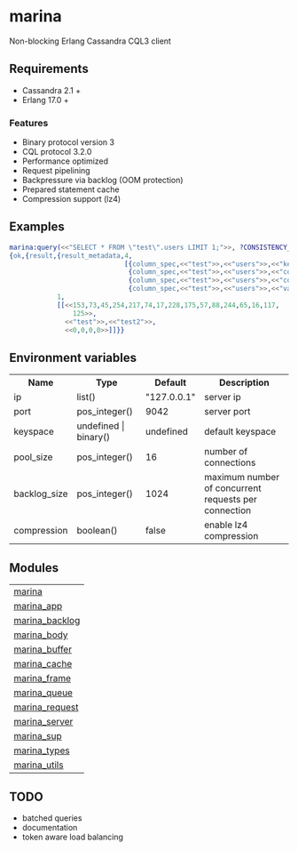 

# marina #

Non-blocking Erlang Cassandra CQL3 client

## Requirements

* Cassandra 2.1 +
* Erlang 17.0 +

### Features

* Binary protocol version 3
* CQL protocol 3.2.0
* Performance optimized
* Request pipelining
* Backpressure via backlog (OOM protection)
* Prepared statement cache
* Compression support (lz4)

## Examples

```erlang
marina:query(<<"SELECT * FROM \"test\".users LIMIT 1;">>, ?CONSISTENCY_ONE, [], 1000).
{ok,{result,{result_metadata,4,
                             [{column_spec,<<"test">>,<<"users">>,<<"key">>,uid},
                              {column_spec,<<"test">>,<<"users">>,<<"column1">>,varchar},
                              {column_spec,<<"test">>,<<"users">>,<<"column2">>,varchar},
                              {column_spec,<<"test">>,<<"users">>,<<"value">>,blob}]},
            1,
            [[<<153,73,45,254,217,74,17,228,175,57,88,244,65,16,117,
                125>>,
              <<"test">>,<<"test2">>,
              <<0,0,0,0>>]]}}

```

## Environment variables

<table width="100%" border="0"><theader><th>Name</th><th>Type</th><th>Default</th><th>Description</th></tr><tr><td>ip</td><td>list()</td><td>"127.0.0.1"</td><td>server ip</td></tr><tr><td>port</td><td>pos_integer()</td><td>9042</td><td>server port</td></tr><tr><td>keyspace</td><td>undefined | binary()</td><td>undefined</td><td>default keyspace</td></tr><tr><td>pool_size</td><td>pos_integer()</td><td>16</td><td>number of connections</td></tr><tr><td>backlog_size</td><td>pos_integer()</td><td>1024</td><td>maximum number of concurrent requests per connection</td></tr><tr><td>compression</td><td>boolean()</td><td>false</td><td>enable lz4 compression</td></tr>
</table>

## Modules

<table width="100%" border="0">
<tr><td><a href="http://github.com/lpgauth/marina/blob/dev/doc/marina.md" class="module">marina</a></td></tr>
<tr><td><a href="http://github.com/lpgauth/marina/blob/dev/doc/marina_app.md" class="module">marina_app</a></td></tr>
<tr><td><a href="http://github.com/lpgauth/marina/blob/dev/doc/marina_backlog.md" class="module">marina_backlog</a></td></tr>
<tr><td><a href="http://github.com/lpgauth/marina/blob/dev/doc/marina_body.md" class="module">marina_body</a></td></tr>
<tr><td><a href="http://github.com/lpgauth/marina/blob/dev/doc/marina_buffer.md" class="module">marina_buffer</a></td></tr>
<tr><td><a href="http://github.com/lpgauth/marina/blob/dev/doc/marina_cache.md" class="module">marina_cache</a></td></tr>
<tr><td><a href="http://github.com/lpgauth/marina/blob/dev/doc/marina_frame.md" class="module">marina_frame</a></td></tr>
<tr><td><a href="http://github.com/lpgauth/marina/blob/dev/doc/marina_queue.md" class="module">marina_queue</a></td></tr>
<tr><td><a href="http://github.com/lpgauth/marina/blob/dev/doc/marina_request.md" class="module">marina_request</a></td></tr>
<tr><td><a href="http://github.com/lpgauth/marina/blob/dev/doc/marina_server.md" class="module">marina_server</a></td></tr>
<tr><td><a href="http://github.com/lpgauth/marina/blob/dev/doc/marina_sup.md" class="module">marina_sup</a></td></tr>
<tr><td><a href="http://github.com/lpgauth/marina/blob/dev/doc/marina_types.md" class="module">marina_types</a></td></tr>
<tr><td><a href="http://github.com/lpgauth/marina/blob/dev/doc/marina_utils.md" class="module">marina_utils</a></td></tr></table>

## TODO

* batched queries
* documentation
* token aware load balancing
